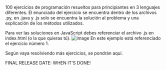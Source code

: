 100 ejercicios de programación resueltos para principiantes en 3 lenguajes diferentes.
El enunciado del ejercicio se encuentra dentro de los archivos .py, en .java y .js solo se encuentra la solución al problema y una explicación de los métodos utilizados.

Para ver las soluciones en JavaScript debes referenciar el archivo .js en index.html (o la que quieras tú).
![image](https://github.com/MSdelP/100-ejercicios-3-lenguajes/assets/145930056/0e418499-266d-44c9-a016-dbd5067e1bd9)
En este ejemplo está referenciado el ejercicio número 1.

Según vaya resolviendo más ejercicios, se pondrán aquí.

FINAL RELEASE DATE: WHEN IT'S DONE!
